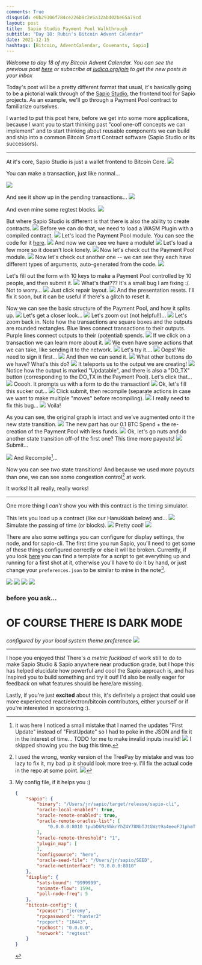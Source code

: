 ```yaml
---
comments: True
disqusId: e0b29306f784ce226b8c2e5a32abd02be65a79cd
layout: post
title:  Sapio Studio Payment Pool Walkthrough
subtitle: "Day 18: Rubin's Bitcoin Advent Calendar"
date: 2021-12-15
hashtags: [Bitcoin, AdventCalendar, Covenants, Sapio]
---
```



_Welcome to day 18 of my Bitcoin Advent Calendar. You can see the previous post
[here](/bitcoin/2021/12/14/advent-17/) or subscribe at
[judica.org/join](https://judica.org/join) to get the new posts in your inbox_

Today's post will be a pretty different format that usual, it's basically going
to be a pictorial walk through of the [Sapio
Studio](https://github.com/sapio-lang/sapio-studio), the frontend tool for Sapio
projects. As an example, we'll go through a Payment Pool contract to familiarize
ourselves.

I wanted to put this post here, before we get into some more applications,
because I want you to start thinking past "cool one-off concepts we can
implement" and to start thinking about reusable components we can build and ship
into a common Bitcoin Smart Contract software (Sapio Studio or its successors).

<hr>

At it's core, Sapio Studio is just a wallet frontend to Bitcoin Core.
![](/public/img/bitcoin/advent/studio/000000.png)

You can make a transaction, just like normal...

![](/public/img/bitcoin/advent/studio/000001.png)

And see it show up in the pending transactions...
![](/public/img/bitcoin/advent/studio/000002.png)

And even mine some regtest blocks.
![](/public/img/bitcoin/advent/studio/000003.png)

But where Sapio Studio is different is that there is also the ability to create
contracts.
![](/public/img/bitcoin/advent/studio/000004.png)
Before we can do that, we need to load a WASM Plugin with a compiled contract.
![](/public/img/bitcoin/advent/studio/000006.png)
Let's load the Payment Pool module. You can see the code for it
[here](https://github.com/sapio-lang/sapio/blob/b98db9637777a808835b4593ae1063230735fc8a/plugin-example/hanukkiah/src/plugin.rs).
![](/public/img/bitcoin/advent/studio/000007.png)
And now we can see we have a module!
![](/public/img/bitcoin/advent/studio/000008.png)
Let's load a few more so it doesn't look lonely.
![](/public/img/bitcoin/advent/studio/000009.png)
Now let's check out the Payment Pool module.
![](/public/img/bitcoin/advent/studio/000010.png)
Now let's check out another one -- we can see they each have different types of
arguments, auto-generated from the code.
![](/public/img/bitcoin/advent/studio/000011.png)

Let's fill out the form with 10 keys to make a Payment Pool controlled by 10
people, and then submit it.
![](/public/img/bitcoin/advent/studio/000012.png)
What's that??? It's a small bug I am fixing :/.  Not to worry...
![](/public/img/bitcoin/advent/studio/000013.png)
Just click repair layout.
![](/public/img/bitcoin/advent/studio/000014.png)
And the presentation resets. I'll fix it soon, but it can be useful if there's a
glitch to reset it.

Now we can see the basic structure of the Payment Pool, and how it splits up.
![](/public/img/bitcoin/advent/studio/000015.png)
Let's get a closer look...
![](/public/img/bitcoin/advent/studio/000016.png)
Let's zoom out (not helpful!)...
![](/public/img/bitcoin/advent/studio/000017.png)
Let's zoom back in. Note how the transactions are square boxes and the outputs
are rounded rectangles. Blue lines connect transactions to their outputs. Purple lines
connect outputs to their (potential) spends.
![](/public/img/bitcoin/advent/studio/000016.png)
If we click on a transaction we can learn more about it.
![](/public/img/bitcoin/advent/studio/000018.png)
We even have some actions that we can take, like sending it to the network. 
![](/public/img/bitcoin/advent/studio/000019.png)
Let's try it....
![](/public/img/bitcoin/advent/studio/000020.png)
Oops! We need to sign it first...
![](/public/img/bitcoin/advent/studio/000021.png)
And then we can send it.
![](/public/img/bitcoin/advent/studio/000022.png)
What other buttons do we have? What's this do?
![](/public/img/bitcoin/advent/studio/000023.png)
It teleports us to the output we are creating!
![](/public/img/bitcoin/advent/studio/000024.png)
Notice how the output is marked "Updatable", and there is also a "DO_TX"
button (corresponding to the DO_TX in the Payment Pool). Let's click that...
![](/public/img/bitcoin/advent/studio/000025.png)
Ooooh. It prompts us with a form to do the transaction!
![](/public/img/bitcoin/advent/studio/000026.png)
Ok, let's fill this sucker out...
![](/public/img/bitcoin/advent/studio/000027.png)
Click submit, then recompile (separate actions in case we want to make multiple "moves" before recompiling).
![](/public/img/bitcoin/advent/studio/000028.png)
I really need to fix this bug...
![](/public/img/bitcoin/advent/studio/000029.png)
Voila!

As you can see, the original graph is intact and we've augmented onto it the new state transition.
![](/public/img/bitcoin/advent/studio/000030.png)
The new part has our 0.1 BTC Spend + the re-creation of the Payment Pool with less funds.
![](/public/img/bitcoin/advent/studio/000031.png)
Ok, let's go nuts and do another state transition off-of the first one? This time more payouts!
![](/public/img/bitcoin/advent/studio/000032.png)
Submit... 


![](/public/img/bitcoin/advent/studio/000033.png)
And Recompile[^bug]...

[^bug]: it was here I noticed a small mistake that I named the updates "First Update" instead of "FirstUpdate" so I had to poke in the JSON and fix it in the interest of time... TODO for me to make invalid inputs invalid!
![](/public/img/bitcoin/advent/studio/000034.png)
I skipped showing you the bug this time.

Now you can see *two* state transitions! And because we used more payouts than one, we can see some congestion control[^bug2] at work.

[^bug2]: I used the wrong, wonky version of the TreePay by mistake and was too lazy to fix it, my bad :p it should look more tree-y. I'll fix the actual code in the repo at some point.
![](/public/img/bitcoin/advent/studio/000035.png)

It works! It all really, really works!

<hr>

One more thing I *can't* show you with this contract is the timing simulator.

This lets you load up a contract (like our Hanukkiah below) and...
![](/public/img/bitcoin/advent/studio/000042.png)
Simulate the passing of time (or blocks).
![](/public/img/bitcoin/advent/studio/000041.png)
Pretty cool!
![](/public/img/bitcoin/advent/studio/000040.png)



There are also some settings you can configure for display settings, the node,
and for sapio-cli. The first time you run Sapio, you'll need to get some of
these things configured correctly or else it will be broken. Currently, if you
look  [here](https://github.com/JeremyRubin/sapio-pod/blob/master/runner.sh) you
can find a template for a script to get everything up and running for a first
shot at it, otherwise you'll have to do it by hand, or just change your
`preferences.json` to be similar to mine in the note[^config].

![](/public/img/bitcoin/advent/studio/000036.png)
![](/public/img/bitcoin/advent/studio/000037.png)
![](/public/img/bitcoin/advent/studio/000038.png)
![](/public/img/bitcoin/advent/studio/000039.png)

### before you ask...
# OF COURSE THERE IS DARK MODE
_configured by your local system theme preference_
![](/public/img/bitcoin/advent/studio/dark.png)

<hr>

I hope you enjoyed this! There's *a metric fuckload* of work still to do to make
Sapio Studio & Sapio anywhere near production grade, but I hope this has helped
elucidate how powerful and cool the Sapio approach is, and has inspired you to
build something and try it out! I'd also be really eager for feedback on what
features should be here/are missing.

Lastly, if you're just **excited** about this, it's definitely a project
that could use more experienced react/electron/bitcoin contributors, either
yourself or if you're interested in sponsoring :).


[^config]:
    My config file, if it helps you :)
    ```json
    {
        "sapio": {
            "binary": "/Users/jr/sapio/target/release/sapio-cli",
            "oracle-local-enabled": true,
            "oracle-remote-enabled": true,
            "oracle-remote-oracles-list": [
                "0.0.0.0:8010 tpubD6NzVbkrYhZ4Y78NbTJtGWzt9a4eeoFJ1phmTVxZNSAiVkVWW5GYixSobuXTQtzFDcSWPoXhtiDUu4n6sChuNKVXZ9UL4LvxnU1WG4Y7pxV"
            ],
            "oracle-remote-threshold": "1",
            "plugin_map": [
            ],
            "configsource": "here",
            "oracle-seed-file": "/Users/jr/sapio/SEED",
            "oracle-netinterface": "0.0.0.0:8010"
        },
        "display": {
            "sats-bound": "9999999",
            "animate-flow": 1594,
            "poll-node-freq": 5
        },
        "bitcoin-config": {
            "rpcuser": "jeremy",
            "rpcpassword": "hunter2"
            "rpcport": "18443",
            "rpchost": "0.0.0.0",
            "network": "regtest"
        }
    }
    ```
